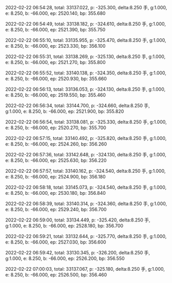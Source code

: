 2022-02-22 06:54:28, total: 33137.022, p: -325.300, delta:8.250 手, g:1.000, e: 8.250, b: -66.000, ep: 2520.140, bp: 355.680

2022-02-22 06:54:49, total: 33138.182, p: -324.610, delta:8.250 手, g:1.000, e: 8.250, b: -66.000, ep: 2521.390, bp: 355.750

2022-02-22 06:55:10, total: 33135.955, p: -325.470, delta:8.250 手, g:1.000, e: 8.250, b: -66.000, ep: 2523.330, bp: 356.100

2022-02-22 06:55:31, total: 33138.269, p: -325.130, delta:8.250 手, g:1.000, e: 8.250, b: -66.000, ep: 2521.270, bp: 355.800

2022-02-22 06:55:52, total: 33140.138, p: -324.350, delta:8.250 手, g:1.000, e: 8.250, b: -66.000, ep: 2520.930, bp: 355.660

2022-02-22 06:56:13, total: 33136.053, p: -324.130, delta:8.250 手, g:1.000, e: 8.250, b: -66.000, ep: 2519.550, bp: 355.460

2022-02-22 06:56:34, total: 33144.700, p: -324.660, delta:8.250 手, g:1.000, e: 8.250, b: -66.000, ep: 2521.900, bp: 355.820

2022-02-22 06:56:54, total: 33138.081, p: -325.330, delta:8.250 手, g:1.000, e: 8.250, b: -66.000, ep: 2520.270, bp: 355.700

2022-02-22 06:57:15, total: 33140.492, p: -325.820, delta:8.250 手, g:1.000, e: 8.250, b: -66.000, ep: 2524.260, bp: 356.260

2022-02-22 06:57:36, total: 33142.648, p: -324.130, delta:8.250 手, g:1.000, e: 8.250, b: -66.000, ep: 2525.630, bp: 356.220

2022-02-22 06:57:57, total: 33140.162, p: -324.540, delta:8.250 手, g:1.000, e: 8.250, b: -66.000, ep: 2524.900, bp: 356.180

2022-02-22 06:58:18, total: 33145.073, p: -324.540, delta:8.250 手, g:1.000, e: 8.250, b: -66.000, ep: 2530.180, bp: 356.840

2022-02-22 06:58:39, total: 33140.314, p: -324.360, delta:8.250 手, g:1.000, e: 8.250, b: -66.000, ep: 2529.240, bp: 356.700

2022-02-22 06:59:00, total: 33134.449, p: -325.420, delta:8.250 手, g:1.000, e: 8.250, b: -66.000, ep: 2528.180, bp: 356.700

2022-02-22 06:59:21, total: 33132.644, p: -325.770, delta:8.250 手, g:1.000, e: 8.250, b: -66.000, ep: 2527.030, bp: 356.600

2022-02-22 06:59:42, total: 33130.345, p: -326.200, delta:8.250 手, g:1.000, e: 8.250, b: -66.000, ep: 2526.200, bp: 356.550

2022-02-22 07:00:03, total: 33137.067, p: -325.180, delta:8.250 手, g:1.000, e: 8.250, b: -66.000, ep: 2526.500, bp: 356.460